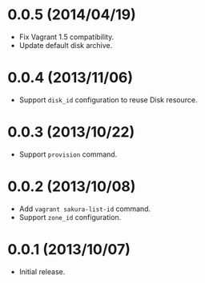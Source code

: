 # 0.0.5 (2014/04/19)

- Fix Vagrant 1.5 compatibility.
- Update default disk archive.

# 0.0.4 (2013/11/06)

- Support `disk_id` configuration to reuse Disk resource.

# 0.0.3 (2013/10/22)

- Support `provision` command.

# 0.0.2 (2013/10/08)

- Add `vagrant sakura-list-id` command.
- Support `zone_id` configuration.

# 0.0.1 (2013/10/07)

- Initial release.
